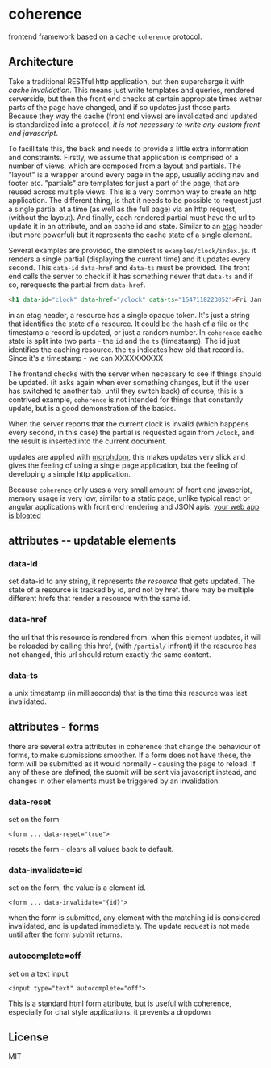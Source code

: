 # coherence

frontend framework based on a cache `coherence`
protocol.

## Architecture

Take a traditional RESTful http application, but then supercharge it with
_cache invalidation_. This means just write templates and queries, rendered
serverside, but then the front end checks at certain appropiate times wether
parts of the page have changed, and if so updates just those parts.
Because they way the cache (front end views) are invalidated and updated is
standardized into a protocol, _it is not necessary to write any custom front end javascript_.

To facillitate this, the back end needs to provide a little extra information
and constraints. Firstly, we assume that application is comprised of a number of views,
which are composed from a layout and partials. The "layout" is a wrapper around every
page in the app, usually adding nav and footer etc. "partials" are templates for just
a part of the page, that are reused across multiple views. This is a very common way
to create an http application. The different thing, is that it needs to be possible
to request just a single partial at a time (as well as the full page) via an http request,
(without the layout). And finally, each rendered partial must have the url to update it
in an attribute, and an cache id and state. Similar to an [etag](https://en.wikipedia.org/wiki/HTTP_ETag)
header (but more powerful) but it represents the cache state of a single element.

Several examples are provided, the simplest is `examples/clock/index.js`.
it renders a single partial (displaying the current time) and it updates every second.
This `data-id` `data-href` and `data-ts` must be provided. The front end calls
the server to check if it has something newer that `data-ts` and if so, rerequests
the partial from `data-href`.

``` html
<h1 data-id="clock" data-href="/clock" data-ts="1547118223052">Fri Jan 11 2019 00:03:43 GMT+1300 (NZDT)</h1>
```

in an etag header, a resource has a single opaque token. It's just a string that
identifies the state of a resource. It could be the hash of a file or the timestamp
a record is updated, or just a random number. In `coherence` cache state is split into
two parts - the `id` and the `ts` (timestamp). The id just identifies the caching resource.
the `ts` indicates how old that record is. Since it's a timestamp - we can XXXXXXXXXX

The frontend checks with the server when necessary to see if things should be updated.
(it asks again when ever something changes, but if the user has switched to another tab,
until they switch back) of course, this is a contrived example, `coherence` is not intended
for things that constantly update, but is a good demonstration of the basics.

When the server reports that the current clock is invalid (which happens every second, in this case)
the partial is requested again from `/clock`, and the result is inserted into the current document.

updates are applied with [morphdom](https://www.npmjs.com/package/morphdom),
this makes updates very slick and gives the feeling of using a single page application, but
the feeling of developing a simple http application.

Because `coherence` only uses a very small amount of front end javascript, memory usage
is very low, similar to a static page, unlike typical react or angular applications with
front end rendering and JSON apis. [your web app is bloated](https://github.com/dominictarr/your-web-app-is-bloated)


## attributes -- updatable elements

### data-id

set data-id to any string, it represents _the resource_
that gets updated. The state of a resource is tracked
by id, and not by href. there may be multiple different
hrefs that render a resource with the same id.

### data-href

the url that this resource is rendered from.
when this element updates, it will be reloaded
by calling this href, (with `/partial/` infront)
if the resource has not changed, this url should
return exactly the same content.

### data-ts

a unix timestamp (in milliseconds) that is the time
this resource was last invalidated.

## attributes - forms

there are several extra attributes in coherence
that change the behaviour of forms, to make submissions
smoother. If a form does not have these, the form
will be submitted as it would normally - causing
the page to reload. If any of these are defined,
the submit will be sent via javascript instead,
and changes in other elements must be triggered
by an invalidation.

### data-reset

set on the form

`<form ... data-reset="true">`

resets the form - clears all values back to default.

### data-invalidate=id

set on the form, the value is a element id.

`<form ... data-invalidate="{id}">`

when the form is submitted, any element with
the matching id is considered invalidated,
and is updated immediately. The update request
is not made until after the form submit returns.

### autocomplete=off

set on a text input

`<input type="text" autocomplete="off">`

This is a standard html form attribute, but is useful
with coherence, especially for chat style applications.
it prevents a dropdown


## License

MIT




